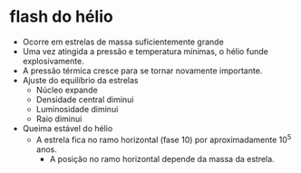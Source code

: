 # flash do hélio

- Ocorre em estrelas de massa suficientemente grande
- Uma vez atingida a pressão e temperatura mínimas, o hélio funde explosivamente.
- A pressão térmica cresce para se tornar novamente importante.
- Ajuste do equilíbrio da estrelas
  - Núcleo expande
  - Densidade central diminui
  - Luminosidade diminui
  - Raio diminui
- Queima estável do hélio
  - A estrela fica no ramo horizontal (fase 10) por aproximadamente $10^5$ anos.
    - A posição no ramo horizontal depende da massa da estrela.
